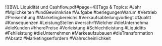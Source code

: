 
![[BWL Liquidität und Cashflow.pdf#page=4]]Tags & Topics:
   #Jahr
   #Mglichkeiten
   #undGewinnkrise
   #Aufgabe
   #berlegungenWarum
   #Vertrieb
   #Preiserhhung
   #Marketingbereichs
   #Verkaufsabteilungvorliegt
   #Qualitt
   #Konsequenzen
   #LeistungStellen
   #verschrftWelcher
   #dieUnternehma
   #dieKunden
   #hherePreise
   #Vorleistung
   #Schlechtleistung
   #Liquiditts
   #Fehlleistung
   #dieUnternehmen
   #Markeaufzubauen
   #dieTransformation
   #Absatz
   #Marketingserfordern
   #Wahrscheinlichkeit